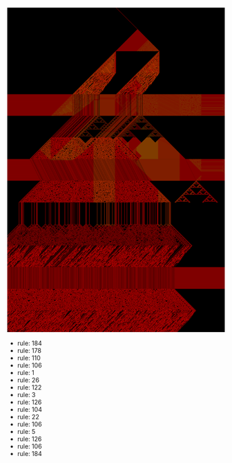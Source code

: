 ![photo](./output.png) 
 * rule: 184
* rule: 178
* rule: 110
* rule: 106
* rule: 1
* rule: 26
* rule: 122
* rule: 3
* rule: 126
* rule: 104
* rule: 22
* rule: 106
* rule: 5
* rule: 126
* rule: 106
* rule: 184
